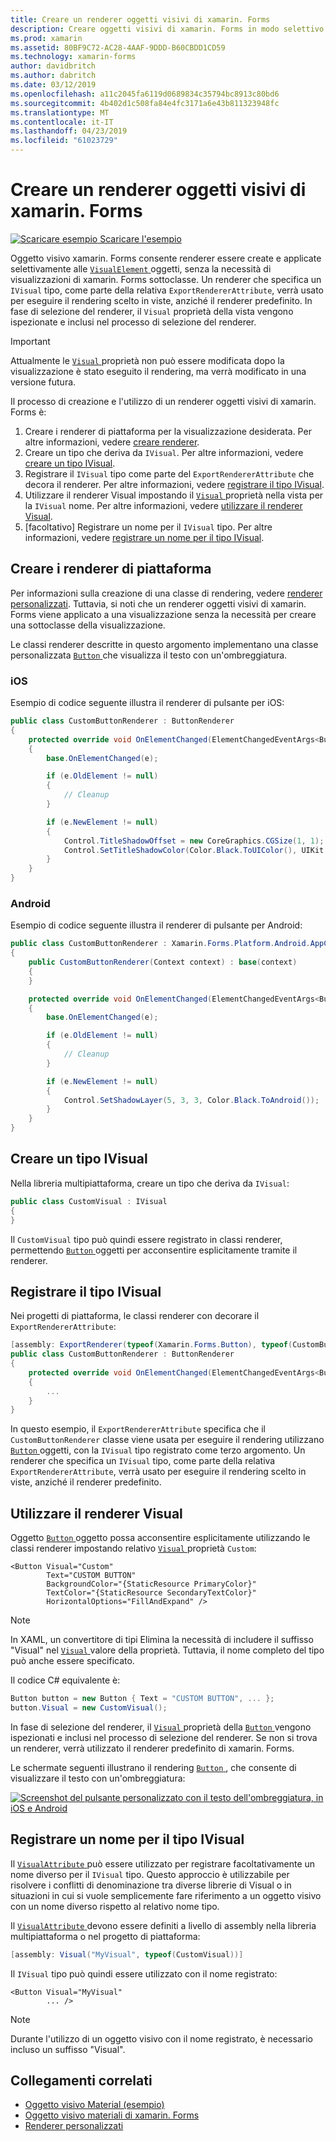 ```yaml
---
title: Creare un renderer oggetti visivi di xamarin. Forms
description: Creare oggetti visivi di xamarin. Forms in modo selettivo da applicare agli oggetti VisualElement, senza la necessità di visualizzazioni di xamarin. Forms sottoclasse.
ms.prod: xamarin
ms.assetid: 80BF9C72-AC28-4AAF-9DDD-B60CBDD1CD59
ms.technology: xamarin-forms
author: davidbritch
ms.author: dabritch
ms.date: 03/12/2019
ms.openlocfilehash: a11c2045fa6119d0689834c35794bc8913c80bd6
ms.sourcegitcommit: 4b402d1c508fa84e4fc3171a6e43b811323948fc
ms.translationtype: MT
ms.contentlocale: it-IT
ms.lasthandoff: 04/23/2019
ms.locfileid: "61023729"
---
```

# <a name="create-a-xamarinforms-visual-renderer"></a>Creare un renderer oggetti visivi di xamarin. Forms

[![Scaricare esempio](~/media/shared/download.png) Scaricare l'esempio](https://developer.xamarin.com/samples/xamarin-forms/UserInterface/VisualDemos/)

Oggetto visivo xamarin. Forms consente renderer essere create e applicate selettivamente alle [ `VisualElement` ](xref:Xamarin.Forms.VisualElement) oggetti, senza la necessità di visualizzazioni di xamarin. Forms sottoclasse. Un renderer che specifica un `IVisual` tipo, come parte della relativa `ExportRendererAttribute`, verrà usato per eseguire il rendering scelto in viste, anziché il renderer predefinito. In fase di selezione del renderer, il `Visual` proprietà della vista vengono ispezionate e inclusi nel processo di selezione del renderer.

> [!IMPORTANT]
> Attualmente le [ `Visual` ](xref:Xamarin.Forms.VisualElement.Visual) proprietà non può essere modificata dopo la visualizzazione è stato eseguito il rendering, ma verrà modificato in una versione futura.

Il processo di creazione e l'utilizzo di un renderer oggetti visivi di xamarin. Forms è:

1. Creare i renderer di piattaforma per la visualizzazione desiderata. Per altre informazioni, vedere [creare renderer](#create-platform-renderers).
1. Creare un tipo che deriva da `IVisual`. Per altre informazioni, vedere [creare un tipo IVisual](#create-an-ivisual-type).
1. Registrare il `IVisual` tipo come parte del `ExportRendererAttribute` che decora il renderer. Per altre informazioni, vedere [registrare il tipo IVisual](#register-the-ivisual-type).
1. Utilizzare il renderer Visual impostando il [ `Visual` ](xref:Xamarin.Forms.VisualElement.Visual) proprietà nella vista per la `IVisual` nome. Per altre informazioni, vedere [utilizzare il renderer Visual](#consume-the-visual-renderer).
1. [facoltativo] Registrare un nome per il `IVisual` tipo. Per altre informazioni, vedere [registrare un nome per il tipo IVisual](#register-a-name-for-the-ivisual-type).

## <a name="create-platform-renderers"></a>Creare i renderer di piattaforma

Per informazioni sulla creazione di una classe di rendering, vedere [renderer personalizzati](~/xamarin-forms/app-fundamentals/custom-renderer/index.md). Tuttavia, si noti che un renderer oggetti visivi di xamarin. Forms viene applicato a una visualizzazione senza la necessità per creare una sottoclasse della visualizzazione.

Le classi renderer descritte in questo argomento implementano una classe personalizzata [ `Button` ](xref:Xamarin.Forms.Button) che visualizza il testo con un'ombreggiatura.

### <a name="ios"></a>iOS

Esempio di codice seguente illustra il renderer di pulsante per iOS:

```csharp
public class CustomButtonRenderer : ButtonRenderer
{
    protected override void OnElementChanged(ElementChangedEventArgs<Button> e)
    {
        base.OnElementChanged(e);

        if (e.OldElement != null)
        {
            // Cleanup
        }

        if (e.NewElement != null)
        {
            Control.TitleShadowOffset = new CoreGraphics.CGSize(1, 1);
            Control.SetTitleShadowColor(Color.Black.ToUIColor(), UIKit.UIControlState.Normal);
        }
    }
}
```

### <a name="android"></a>Android

Esempio di codice seguente illustra il renderer di pulsante per Android:

```csharp
public class CustomButtonRenderer : Xamarin.Forms.Platform.Android.AppCompat.ButtonRenderer
{
    public CustomButtonRenderer(Context context) : base(context)
    {
    }

    protected override void OnElementChanged(ElementChangedEventArgs<Button> e)
    {
        base.OnElementChanged(e);

        if (e.OldElement != null)
        {
            // Cleanup
        }

        if (e.NewElement != null)
        {
            Control.SetShadowLayer(5, 3, 3, Color.Black.ToAndroid());
        }
    }
}
```

## <a name="create-an-ivisual-type"></a>Creare un tipo IVisual

Nella libreria multipiattaforma, creare un tipo che deriva da `IVisual`:

```csharp
public class CustomVisual : IVisual
{
}
```

Il `CustomVisual` tipo può quindi essere registrato in classi renderer, permettendo [ `Button` ](xref:Xamarin.Forms.Button) oggetti per acconsentire esplicitamente tramite il renderer.

## <a name="register-the-ivisual-type"></a>Registrare il tipo IVisual

Nei progetti di piattaforma, le classi renderer con decorare il `ExportRendererAttribute`:

```csharp
[assembly: ExportRenderer(typeof(Xamarin.Forms.Button), typeof(CustomButtonRenderer), new[] { typeof(CustomVisual) })]
public class CustomButtonRenderer : ButtonRenderer
{
    protected override void OnElementChanged(ElementChangedEventArgs<Button> e)
    {
        ...
    }
}
```

In questo esempio, il `ExportRendererAttribute` specifica che il `CustomButtonRenderer` classe viene usata per eseguire il rendering utilizzano [ `Button` ](xref:Xamarin.Forms.Button) oggetti, con la `IVisual` tipo registrato come terzo argomento. Un renderer che specifica un `IVisual` tipo, come parte della relativa `ExportRendererAttribute`, verrà usato per eseguire il rendering scelto in viste, anziché il renderer predefinito.

## <a name="consume-the-visual-renderer"></a>Utilizzare il renderer Visual

Oggetto [ `Button` ](xref:Xamarin.Forms.Button) oggetto possa acconsentire esplicitamente utilizzando le classi renderer impostando relativo [ `Visual` ](xref:Xamarin.Forms.VisualElement.Visual) proprietà `Custom`:

```xaml
<Button Visual="Custom"
        Text="CUSTOM BUTTON"
        BackgroundColor="{StaticResource PrimaryColor}"
        TextColor="{StaticResource SecondaryTextColor}"
        HorizontalOptions="FillAndExpand" />
```

> [!NOTE]
> In XAML, un convertitore di tipi Elimina la necessità di includere il suffisso "Visual" nel [ `Visual` ](xref:Xamarin.Forms.VisualElement.Visual) valore della proprietà. Tuttavia, il nome completo del tipo può anche essere specificato.

Il codice C# equivalente è:

```csharp
Button button = new Button { Text = "CUSTOM BUTTON", ... };
button.Visual = new CustomVisual();
```

In fase di selezione del renderer, il [ `Visual` ](xref:Xamarin.Forms.VisualElement.Visual) proprietà della [ `Button` ](xref:Xamarin.Forms.Button) vengono ispezionati e inclusi nel processo di selezione del renderer. Se non si trova un renderer, verrà utilizzato il renderer predefinito di xamarin. Forms.

Le schermate seguenti illustrano il rendering [ `Button` ](xref:Xamarin.Forms.Button), che consente di visualizzare il testo con un'ombreggiatura:

[![Screenshot del pulsante personalizzato con il testo dell'ombreggiatura, in iOS e Android](material-visual-images/custom-button.png "pulsante con il testo con ombreggiatura")](material-visual-images/custom-button-large.png#lightbox)

## <a name="register-a-name-for-the-ivisual-type"></a>Registrare un nome per il tipo IVisual

Il [ `VisualAttribute` ](xref:Xamarin.Forms.VisualAttribute) può essere utilizzato per registrare facoltativamente un nome diverso per il `IVisual` tipo. Questo approccio è utilizzabile per risolvere i conflitti di denominazione tra diverse librerie di Visual o in situazioni in cui si vuole semplicemente fare riferimento a un oggetto visivo con un nome diverso rispetto al relativo nome tipo.

Il [ `VisualAttribute` ](xref:Xamarin.Forms.VisualAttribute) devono essere definiti a livello di assembly nella libreria multipiattaforma o nel progetto di piattaforma:

```csharp
[assembly: Visual("MyVisual", typeof(CustomVisual))]
```

Il `IVisual` tipo può quindi essere utilizzato con il nome registrato:

```xaml
<Button Visual="MyVisual"
        ... />
```

> [!NOTE]
> Durante l'utilizzo di un oggetto visivo con il nome registrato, è necessario incluso un suffisso "Visual".

## <a name="related-links"></a>Collegamenti correlati

- [Oggetto visivo Material (esempio)](https://developer.xamarin.com/samples/xamarin-forms/UserInterface/VisualDemos/)
- [Oggetto visivo materiali di xamarin. Forms](material-visual.md)
- [Renderer personalizzati](~/xamarin-forms/app-fundamentals/custom-renderer/index.md)

